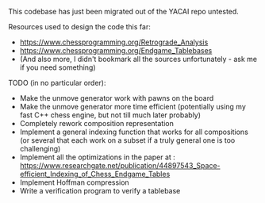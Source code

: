 This codebase has just been migrated out of the YACAI repo untested.

Resources used to design the code this far:
 - https://www.chessprogramming.org/Retrograde_Analysis
 - https://www.chessprogramming.org/Endgame_Tablebases
 - (And also more, I didn't bookmark all the sources unfortunately - ask me if you need something)

TODO (in no particular order):
 - Make the unmove generator work with pawns on the board 
 - Make the unmove generator more time efficient (potentially using my fast C++ chess engine, but not till much later probably)
 - Completely rework composition representation
 - Implement a general indexing function that works for all compositions (or several that each work on a subset if a truly general one is too challenging)
 - Implement all the optimizations in the paper at :
	https://www.researchgate.net/publication/44897543_Space-efficient_Indexing_of_Chess_Endgame_Tables
 - Implement Hoffman compression
 - Write a verification program to verify a tablebase